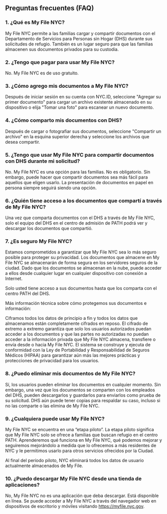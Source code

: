 ## Preguntas frecuentes (FAQ)

### 1. ¿Qué es My File NYC?

My File NYC permite a las familias cargar y compartir documentos con el Departamento de Servicios para Personas sin Hogar (DHS) durante sus solicitudes de refugio. También es un lugar seguro para que las familias almacenen sus documentos privados para su custodia.

### 2. ¿Tengo que pagar para usar My File NYC?

No. My File NYC es de uso gratuito.

### 3. ¿Cómo agrego mis documentos a My File NYC?

Después de iniciar sesión en su cuenta con NYC.ID, seleccione "Agregar su primer documento" para cargar un archivo existente almacenado en su dispositivo o elija "Tomar una foto" para escanear un nuevo documento.

### 4. ¿Cómo comparto mis documentos con DHS?

Después de cargar o fotografiar sus documentos, seleccione "Compartir un archivo" en la esquina superior derecha y seleccione los archivos que desea compartir.

### 5. ¿Tengo que usar My File NYC para compartir documentos con DHS durante mi solicitud?

No. My File NYC es una opción para las familias. No es obligatorio. Sin embargo, puede hacer que compartir documentos sea más fácil para aquellos que eligen usarlo. La presentación de documentos en papel en persona siempre seguirá siendo una opción.

### 6. ¿Quién tiene acceso a los documentos que compartí a través de My File NYC?

Una vez que comparta documentos con el DHS a través de My File NYC, solo el equipo del DHS en el centro de admisión de PATH podrá ver y descargar los documentos que compartió.

### 7. ¿Es seguro My File NYC?

Estamos comprometidos a garantizar que My File NYC sea lo más seguro posible para proteger su privacidad. Los documentos que almacene en My File NYC se almacenarán de forma segura en los servidores seguros de la ciudad. Dado que los documentos se almacenan en la nube, puede acceder a ellos desde cualquier lugar en cualquier dispositivo con conexión a Internet.

Solo usted tiene acceso a sus documentos hasta que los comparta con el centro PATH del DHS.

Más información técnica sobre cómo protegemos sus documentos e información:

Ciframos todos los datos de principio a fin y todos los datos que almacenamos están completamente cifrados en reposo. El cifrado de extremo a extremo garantiza que solo los usuarios autorizados puedan acceder a los documentos y que las partes no autorizadas no puedan acceder a la información privada que My File NYC almacena, transfiere o envía desde o hacia My File NYC. El sistema se construye y ejecuta de conformidad con la Ley de Portabilidad y Responsabilidad de Seguros Médicos (HIPAA) para garantizar aún más las mejores prácticas y protecciones de privacidad para los usuarios.

### 8. ¿Puedo eliminar mis documentos de My File NYC?

Sí, los usuarios pueden eliminar los documentos en cualquier momento. Sin embargo, una vez que los documentos se comparten con los empleados del DHS, pueden descargarlos y guardarlos para enviarlos como prueba de su solicitud. DHS aún puede tener copias para respaldar su caso, incluso si no las comparte o las elimina de My File NYC.

### 9. ¿Cualquiera puede usar My File NYC?

My File NYC se encuentra en una “etapa piloto”. La etapa piloto significa que My File NYC solo se ofrece a familias que buscan refugio en el centro PATH. Aprenderemos qué funciona en My File NYC, qué podemos mejorar y seguiremos mejorándolo a medida que lo ofrecemos a más residentes de NYC y le permitimos usarlo para otros servicios ofrecidos por la Ciudad.

Al final del período piloto, NYC eliminará todos los datos de usuario actualmente almacenados de My File.

### 10. ¿Puedo descargar My File NYC desde una tienda de aplicaciones?

No, My File NYC no es una aplicación que deba descargar. Está disponible en línea. Se puede acceder a My File NYC a través del navegador web en dispositivos de escritorio y móviles visitando <a href="https://myfile.nyc.gov" target="_blank">https://myfile.nyc.gov</a>.
